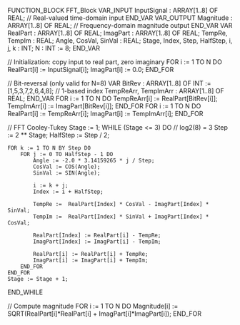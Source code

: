 FUNCTION_BLOCK FFT_Block
VAR_INPUT
    InputSignal : ARRAY[1..8] OF REAL; // Real-valued time-domain input
END_VAR
VAR_OUTPUT
    Magnitude : ARRAY[1..8] OF REAL;   // Frequency-domain magnitude output
END_VAR
VAR
    RealPart  : ARRAY[1..8] OF REAL;
    ImagPart  : ARRAY[1..8] OF REAL;
    TempRe, TempIm : REAL;
    Angle, CosVal, SinVal : REAL;
    Stage, Index, Step, HalfStep, i, j, k : INT;
    N : INT := 8;
END_VAR

// Initialization: copy input to real part, zero imaginary
FOR i := 1 TO N DO
    RealPart[i] := InputSignal[i];
    ImagPart[i] := 0.0;
END_FOR

// Bit-reversal (only valid for N=8)
VAR
    BitRev : ARRAY[1..8] OF INT := [1,5,3,7,2,6,4,8]; // 1-based index
    TempReArr, TempImArr : ARRAY[1..8] OF REAL;
END_VAR
FOR i := 1 TO N DO
    TempReArr[i] := RealPart[BitRev[i]];
    TempImArr[i] := ImagPart[BitRev[i]];
END_FOR
FOR i := 1 TO N DO
    RealPart[i] := TempReArr[i];
    ImagPart[i] := TempImArr[i];
END_FOR

// FFT Cooley-Tukey
Stage := 1;
WHILE (Stage <= 3) DO // log2(8) = 3
    Step := 2 ** Stage;
    HalfStep := Step / 2;

    FOR k := 1 TO N BY Step DO
        FOR j := 0 TO HalfStep - 1 DO
            Angle := -2.0 * 3.14159265 * j / Step;
            CosVal := COS(Angle);
            SinVal := SIN(Angle);

            i := k + j;
            Index := i + HalfStep;

            TempRe :=  RealPart[Index] * CosVal - ImagPart[Index] * SinVal;
            TempIm :=  RealPart[Index] * SinVal + ImagPart[Index] * CosVal;

            RealPart[Index] := RealPart[i] - TempRe;
            ImagPart[Index] := ImagPart[i] - TempIm;

            RealPart[i] := RealPart[i] + TempRe;
            ImagPart[i] := ImagPart[i] + TempIm;
        END_FOR
    END_FOR
    Stage := Stage + 1;
END_WHILE

// Compute magnitude
FOR i := 1 TO N DO
    Magnitude[i] := SQRT(RealPart[i]*RealPart[i] + ImagPart[i]*ImagPart[i]);
END_FOR
